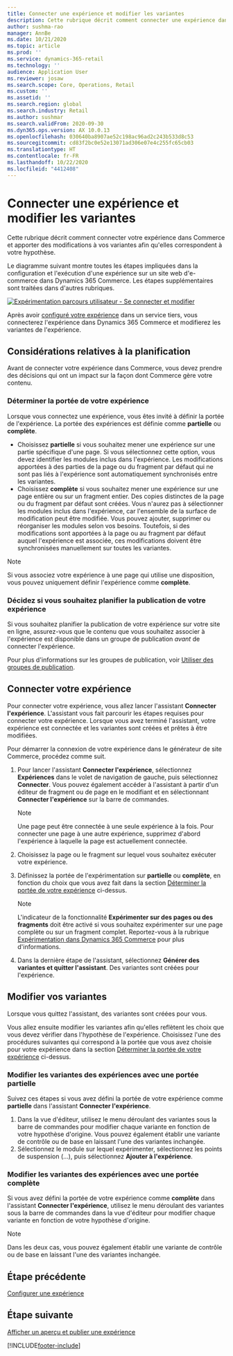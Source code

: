 ```yaml
---
title: Connecter une expérience et modifier les variantes
description: Cette rubrique décrit comment connecter une expérience dans un service tiers à Dynamics 365 Commerce et comment modifier les variantes de l'expérience.
author: sushma-rao
manager: AnnBe
ms.date: 10/21/2020
ms.topic: article
ms.prod: ''
ms.service: dynamics-365-retail
ms.technology: ''
audience: Application User
ms.reviewer: josaw
ms.search.scope: Core, Operations, Retail
ms.custom: ''
ms.assetid: ''
ms.search.region: global
ms.search.industry: Retail
ms.author: sushmar
ms.search.validFrom: 2020-09-30
ms.dyn365.ops.version: AX 10.0.13
ms.openlocfilehash: 030640ba8907ae52c198ac96ad2c243b533d8c53
ms.sourcegitcommit: cd83f2bc0e52e13071ad306e07e4c255fc65cb03
ms.translationtype: HT
ms.contentlocale: fr-FR
ms.lasthandoff: 10/22/2020
ms.locfileid: "4412408"
---
```

# <a name="connect-an-experiment-and-edit-variations"></a>Connecter une expérience et modifier les variantes

Cette rubrique décrit comment connecter votre expérience dans Commerce et apporter des modifications à vos variantes afin qu'elles correspondent à votre hypothèse. 

Le diagramme suivant montre toutes les étapes impliquées dans la configuration et l'exécution d'une expérience sur un site web d'e-commerce dans Dynamics 365 Commerce. Les étapes supplémentaires sont traitées dans d'autres rubriques.

[ ![Expérimentation parcours utilisateur - Se connecter et modifier](./media/experimentation_connect_edit.svg) ](./media/experimentation_connect_edit.svg#lightbox)

Après avoir [configuré votre expérience](experimentation-setup.md) dans un service tiers, vous connecterez l'expérience dans Dynamics 365 Commerce et modifierez les variantes de l'expérience.

## <a name="planning-considerations"></a>Considérations relatives à la planification

Avant de connecter votre expérience dans Commerce, vous devez prendre des décisions qui ont un impact sur la façon dont Commerce gère votre contenu.

### <a name="determine-the-scope-of-your-experiment"></a>Déterminer la portée de votre expérience
Lorsque vous connectez une expérience, vous êtes invité à définir la portée de l'expérience. La portée des expériences est définie comme **partielle** ou **complète**.
- Choisissez **partielle** si vous souhaitez mener une expérience sur une partie spécifique d'une page. Si vous sélectionnez cette option, vous devez identifier les modules inclus dans l'expérience. Les modifications apportées à des parties de la page ou du fragment par défaut qui ne sont pas liés à l'expérience sont automatiquement synchronisés entre les variantes.
- Choisissez **complète** si vous souhaitez mener une expérience sur une page entière ou sur un fragment entier. Des copies distinctes de la page ou du fragment par défaut sont créées. Vous n'aurez pas à sélectionner les modules inclus dans l'expérience, car l'ensemble de la surface de modification peut être modifiée. Vous pouvez ajouter, supprimer ou réorganiser les modules selon vos besoins. Toutefois, si des modifications sont apportées à la page ou au fragment par défaut auquel l'expérience est associée, ces modifications doivent être synchronisées manuellement sur toutes les variantes.

<!-- not to editors, we're adding an image here to illustrate the difference. it will help.) -->

> [!NOTE]
> Si vous associez votre expérience à une page qui utilise une disposition, vous pouvez uniquement définir l'expérience comme **complète**.

### <a name="decide-if-you-want-to-schedule-when-your-experiment-is-published"></a>Décidez si vous souhaitez planifier la publication de votre expérience
Si vous souhaitez planifier la publication de votre expérience sur votre site en ligne, assurez-vous que le contenu que vous souhaitez associer à l'expérience est disponible dans un groupe de publication *avant* de connecter l'expérience. 

Pour plus d'informations sur les groupes de publication, voir [Utiliser des groupes de publication](publish-groups.md).


## <a name="connect-your-experiment"></a>Connecter votre expérience
Pour connecter votre expérience, vous allez lancer l'assistant **Connecter l'expérience**. L'assistant vous fait parcourir les étapes requises pour connecter votre expérience. Lorsque vous avez terminé l'assistant, votre expérience est connectée et les variantes sont créées et prêtes à être modifiées.

Pour démarrer la connexion de votre expérience dans le générateur de site Commerce, procédez comme suit.

1. Pour lancer l'assistant **Connecter l'expérience**, sélectionnez **Expériences** dans le volet de navigation de gauche, puis sélectionnez **Connecter**. Vous pouvez également accéder à l'assistant à partir d'un éditeur de fragment ou de page en le modifiant et en sélectionnant **Connecter l'expérience** sur la barre de commandes.

    > [!NOTE]
    > Une page peut être connectée à une seule expérience à la fois. Pour connecter une page à une autre expérience, supprimez d'abord l'expérience à laquelle la page est actuellement connectée.

1. Choisissez la page ou le fragment sur lequel vous souhaitez exécuter votre expérience.
1. Définissez la portée de l'expérimentation sur **partielle** ou **complète**, en fonction du choix que vous avez fait dans la section [Déterminer la portée de votre expérience](#determine-the-scope-of-your-experiment) ci-dessus.
    > [!NOTE]
    > L'indicateur de la fonctionnalité **Expérimenter sur des pages ou des fragments** doit être activé si vous souhaitez expérimenter sur une page complète ou sur un fragment complet. Reportez-vous à la rubrique [Expérimentation dans Dynamics 365 Commerce](experimentation-overview.md) pour plus d'informations.
    
1. Dans la dernière étape de l'assistant, sélectionnez **Générer des variantes et quitter l'assistant**. Des variantes sont créées pour l'expérience. 

## <a name="edit-your-variations"></a>Modifier vos variantes
Lorsque vous quittez l'assistant, des variantes sont créées pour vous. 

Vous allez ensuite modifier les variantes afin qu'elles reflètent les choix que vous devez vérifier dans l'hypothèse de l'expérience. Choisissez l'une des procédures suivantes qui correspond à la portée que vous avez choisie pour votre expérience dans la section [Déterminer la portée de votre expérience](#determine-the-scope-of-your-experiment) ci-dessus.

### <a name="edit-variations-for-experiments-with-partial-scope"></a>Modifier les variantes des expériences avec une portée partielle
Suivez ces étapes si vous avez défini la portée de votre expérience comme **partielle** dans l'assistant **Connecter l'expérience**.

1. Dans la vue d'éditeur, utilisez le menu déroulant des variantes sous la barre de commandes pour modifier chaque variante en fonction de votre hypothèse d'origine. Vous pouvez également établir une variante de contrôle ou de base en laissant l'une des variantes inchangée.
1. Sélectionnez le module sur lequel expérimenter, sélectionnez les points de suspension (...), puis sélectionnez **Ajouter à l'expérience**.

### <a name="edit-variations-for-experiments-with-entire-scope"></a>Modifier les variantes des expériences avec une portée complète
Si vous avez défini la portée de votre expérience comme **complète** dans l'assistant **Connecter l'expérience**, utilisez le menu déroulant des variantes sous la barre de commandes dans la vue d'éditeur pour modifier chaque variante en fonction de votre hypothèse d'origine. 

> [!NOTE]
> Dans les deux cas, vous pouvez également établir une variante de contrôle ou de base en laissant l'une des variantes inchangée.

## <a name="previous-step"></a>Étape précédente
[Configurer une expérience](experimentation-setup.md) 


## <a name="next-step"></a>Étape suivante
[Afficher un aperçu et publier une expérience](experimentation-preview-publish.md)


[!INCLUDE[footer-include](../includes/footer-banner.md)]